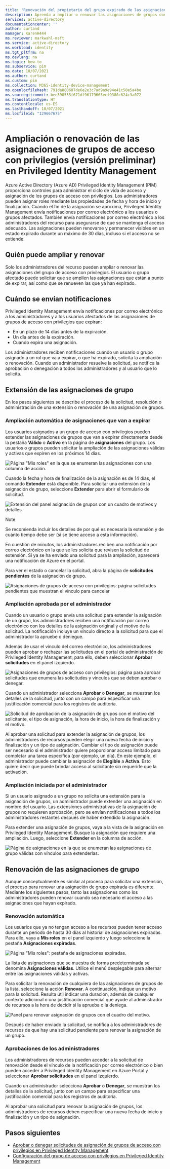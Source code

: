 ```yaml
---
title: 'Renovación del propietario del grupo expirado de las asignaciones de miembro en Privileged Identity Management: Azure AD | Microsoft Docs'
description: Aprenda a ampliar o renovar las asignaciones de grupos con roles asignables en Azure AD Privileged Identity Management (PIM).
services: active-directory
documentationcenter: ''
author: curtand
manager: KarenH444
ms.reviewer: markwahl-msft
ms.service: active-directory
ms.workload: identity
ms.tgt_pltfrm: na
ms.devlang: na
ms.topic: how-to
ms.subservice: pim
ms.date: 10/07/2021
ms.author: curtand
ms.custom: pim
ms.collection: M365-identity-device-management
ms.openlocfilehash: 791da880607de6e2e3c7ad9a9e94e41c50e5a4be
ms.sourcegitcommit: bee590555f671df96179665ecf9380c624c3a072
ms.translationtype: HT
ms.contentlocale: es-ES
ms.lasthandoff: 10/07/2021
ms.locfileid: "129667675"
---
```

# <a name="extend-or-renew-privileged-access-group-assignments-preview-in-privileged-identity-management"></a>Ampliación o renovación de las asignaciones de grupos de acceso con privilegios (versión preliminar) en Privileged Identity Management

Azure Active Directory (Azure AD) Privileged Identity Management (PIM) proporciona controles para administrar el ciclo de vida de acceso y asignación de los grupos de acceso con privilegios. Los administradores pueden asignar roles mediante las propiedades de fecha y hora de inicio y finalización. Cuando el fin de la asignación se aproxima, Privileged Identity Management envía notificaciones por correo electrónico a los usuarios o grupos afectados. También envía notificaciones por correo electrónico a los administradores del recurso para asegurarse de que se mantenga el acceso adecuado. Las asignaciones pueden renovarse y permanecer visibles en un estado expirado durante un máximo de 30 días, incluso si el acceso no se extiende.

## <a name="who-can-extend-and-renew"></a>Quién puede ampliar y renovar

Solo los administradores del recurso pueden ampliar o renovar las asignaciones del grupo de acceso con privilegios. El usuario o grupo afectado puede solicitar que se amplíen las asignaciones que están a punto de expirar, así como que se renueven las que ya han expirado.

## <a name="when-notifications-are-sent"></a>Cuándo se envían notificaciones

Privileged Identity Management envía notificaciones por correo electrónico a los administradores y a los usuarios afectados de las asignaciones de grupos de acceso con privilegios que expiran:

- En un plazo de 14 días antes de la expiración.
- Un día antes de la expiración.
- Cuando expira una asignación.

Los administradores reciben notificaciones cuando un usuario o grupo asignado a un rol que va a expirar, o que ha expirado, solicita la ampliación o renovación. Cuando un administrador resuelve la solicitud, se notifica la aprobación o denegación a todos los administradores y al usuario que lo solicita.

## <a name="extend-group-assignments"></a>Extensión de las asignaciones de grupo

En los pasos siguientes se describe el proceso de la solicitud, resolución o administración de una extensión o renovación de una asignación de grupos.

### <a name="self-extend-expiring-assignments"></a>Ampliación automática de asignaciones que van a expirar

Los usuarios asignados a un grupo de acceso con privilegios pueden extender las asignaciones de grupos que van a expirar directamente desde la pestaña **Válido** o **Activo** en la página de **asignaciones** del grupo. Los usuarios o grupos pueden solicitar la ampliación de las asignaciones válidas y activas que expiren en los próximos 14 días.

![Página "Mis roles" en la que se enumeran las asignaciones con una columna de acción.](media/groups-renew-extend/self-extend-group-assignment.png)

Cuando la fecha y hora de finalización de la asignación es de 14 días, el comando **Extender** está disponible. Para solicitar una extensión de la asignación de grupo, seleccione **Extender** para abrir el formulario de solicitud.

![Extensión del panel asignación de grupos con un cuadro de motivos y detalles](media/groups-renew-extend/extend-request-details-group-assignment.png)

>[!NOTE]
>Se recomienda incluir los detalles de por qué es necesaria la extensión y de cuánto tiempo debe ser (si se tiene acceso a esta información).

En cuestión de minutos, los administradores reciben una notificación por correo electrónico en la que se les solicita que revisen la solicitud de extensión. Si ya se ha enviado una solicitud para la ampliación, aparecerá una notificación de Azure en el portal.

Para ver el estado o cancelar la solicitud, abra la página de **solicitudes pendientes** de la asignación de grupo.

![Asignaciones de grupos de acceso con privilegios: página solicitudes pendientes que muestran el vínculo para cancelar](media/groups-renew-extend/group-assignment-extend-cancel-request.png)

### <a name="admin-approved-extension"></a>Ampliación aprobada por el administrador

Cuando un usuario o grupo envía una solicitud para extender la asignación de un grupo, los administradores reciben una notificación por correo electrónico con los detalles de la asignación original y el motivo de la solicitud. La notificación incluye un vínculo directo a la solicitud para que el administrador la apruebe o deniegue.

Además de usar el vínculo del correo electrónico, los administradores pueden aprobar o rechazar las solicitudes en el portal de administración de Privileged Identity Management; para ello, deben seleccionar **Aprobar solicitudes** en el panel izquierdo.

![Asignaciones de grupos de acceso con privilegios: página para aprobar solicitudes que enumera las solicitudes y vínculos que se deben aprobar o denegar.](media/groups-renew-extend/group-assignment-extend-admin-approve.png)

Cuando un administrador selecciona **Aprobar** o **Denegar**, se muestran los detalles de la solicitud, junto con un campo para especificar una justificación comercial para los registros de auditoría.

![Solicitud de aprobación de la asignación de grupos con el motivo del solicitante, el tipo de asignación, la hora de inicio, la hora de finalización y el motivo.](media/groups-renew-extend/group-assignment-extend-admin-approve-reason.png)

Al aprobar una solicitud para extender la asignación de grupos, los administradores de recursos pueden elegir una nueva fecha de inicio y finalización y un tipo de asignación. Cambiar el tipo de asignación puede ser necesario si el administrador quiere proporcionar acceso limitado para completar una tarea específica (por ejemplo, un día). En este ejemplo, el administrador puede cambiar la asignación de **Elegible** a **Activa**. Esto quiere decir que puede brindar acceso al solicitante sin requerirle que la activación.

### <a name="admin-initiated-extension"></a>Ampliación iniciada por el administrador

Si un usuario asignado a un grupo no solicita una extensión para la asignación de grupos, un administrador puede extender una asignación en nombre del usuario. Las extensiones administrativas de la asignación de grupos no requieren aprobación, pero se envían notificaciones a todos los administradores restantes después de haber extendido la asignación.

Para extender una asignación de grupos, vaya a la vista de la asignación en Privileged Identity Management. Busque la asignación que requiere una ampliación. Luego, seleccione **Extender** en la columna de acción.

![Página de asignaciones en la que se enumeran las asignaciones de grupo válidas con vínculos para extenderlas.](media/groups-renew-extend/group-assignment-extend-admin-approve.png)

## <a name="renew-group-assignments"></a>Renovación de las asignaciones de grupo

Aunque conceptualmente es similar al proceso para solicitar una extensión, el proceso para renovar una asignación de grupo expirada es diferente. Mediante los siguientes pasos, tanto las asignaciones como los administradores pueden renovar cuando sea necesario el acceso a las asignaciones que hayan expirado.

### <a name="self-renew"></a>Renovación automática

Los usuarios que ya no tengan acceso a los recursos pueden tener acceso durante un período de hasta 30 días al historial de asignaciones expiradas. Para ello, vaya a **Mis roles** en el panel izquierdo y luego seleccione la pestaña **Asignaciones expiradas**.

![Página "Mis roles": pestaña de asignaciones expiradas.](media/groups-renew-extend/groups-renew-from-my-roles.png)

La lista de asignaciones que se muestra de forma predeterminada se denomina **Asignaciones válidas**. Utilice el menú desplegable para alternar entre las asignaciones válidas y activas.

Para solicitar la renovación de cualquiera de las asignaciones de grupos de la lista, seleccione la acción **Renovar**. A continuación, indique un motivo para la solicitud. Resulta útil indicar una duración, además de cualquier contexto adicional o una justificación comercial que ayude al administrador de recursos a la hora de decidir si la aprueba o la deniega.

![Panel para renovar asignación de grupos con el cuadro del motivo.](media/groups-renew-extend/groups-renew-request-form.png)

Después de haber enviado la solicitud, se notifica a los administradores de recursos de que hay una solicitud pendiente para renovar la asignación de un grupo.

### <a name="admin-approves"></a>Aprobaciones de los administradores

Los administradores de recursos pueden acceder a la solicitud de renovación desde el vínculo de la notificación por correo electrónico o bien pueden acceder a Privileged Identity Management en Azure Portal y seleccionar **Aprobar solicitudes** en el panel izquierdo.

Cuando un administrador selecciona **Aprobar** o **Denegar**, se muestran los detalles de la solicitud, junto con un campo para especificar una justificación comercial para los registros de auditoría.

Al aprobar una solicitud para renovar la asignación de grupos, los administradores de recursos deben especificar una nueva fecha de inicio y finalización y un tipo de asignación.

## <a name="next-steps"></a>Pasos siguientes

- [Aprobar o denegar solicitudes de asignación de grupos de acceso con privilegios en Privileged Identity Management](groups-approval-workflow.md)
- [Configuración del grupo de acceso con privilegios en Privileged Identity Management](groups-role-settings.md)
